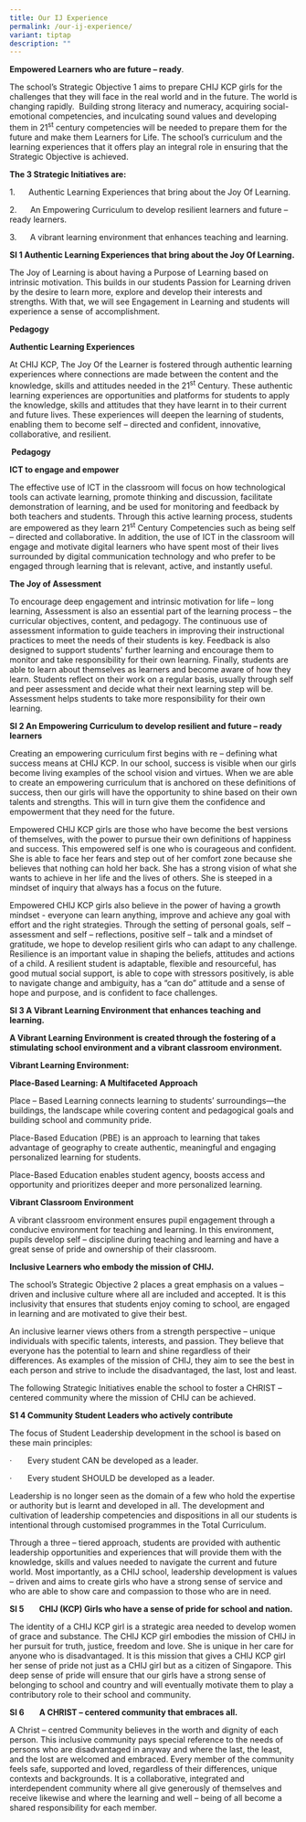 ```yaml
---
title: Our IJ Experience
permalink: /our-ij-experience/
variant: tiptap
description: ""
---
```

<p><strong>Empowered Learners who are future – ready</strong>.</p>
<p>The school’s Strategic Objective 1 aims to prepare CHIJ KCP girls for
the challenges that they will face in the real world and in the future.
The world is changing rapidly.&nbsp; Building strong literacy and numeracy,
acquiring social-emotional competencies, and inculcating sound values and
developing them in 21<sup>st</sup>&nbsp;century competencies will be needed
to prepare them for the future and make them Learners for Life. The school’s
curriculum and the learning experiences that it offers play an integral
role in ensuring that the Strategic Objective is achieved.</p>
<p><strong>The 3 Strategic Initiatives are:</strong>
</p>
<p>1.&nbsp;&nbsp;&nbsp;&nbsp;&nbsp; Authentic Learning Experiences that bring
about the Joy Of Learning.</p>
<p>2.&nbsp;&nbsp;&nbsp;&nbsp;&nbsp; An Empowering Curriculum to develop resilient
learners and future – ready learners.</p>
<p>3.&nbsp;&nbsp;&nbsp;&nbsp;&nbsp; A vibrant learning environment that enhances
teaching and learning.</p>
<p><strong>SI 1 Authentic Learning Experiences that bring about the Joy Of Learning.</strong>
</p>
<p>The Joy of Learning is about having a Purpose of Learning based on intrinsic
motivation. This builds in our students Passion for Learning driven by
the desire to learn more, explore and develop their interests and strengths.
With that, we will see Engagement in Learning and students will experience
a sense of accomplishment.</p>
<p><strong>Pedagogy</strong>
</p>
<p><strong>Authentic Learning Experiences</strong>
</p>
<p>At CHIJ KCP, The Joy Of the Learner is fostered through authentic learning
experiences where connections are made between the content and the knowledge,
skills and attitudes needed in the 21<sup>st</sup> Century. These authentic
learning experiences are opportunities and platforms for students to apply
the knowledge, skills and attitudes that they have learnt in to their current
and future lives. These experiences will deepen the learning of students,
enabling them to become self – directed and confident, innovative, collaborative,
and resilient.</p>
<p><strong>&nbsp;Pedagogy</strong>
</p>
<p><strong>ICT to engage and empower</strong>
</p>
<p>The effective use of ICT in the classroom will focus on how technological
tools can activate learning, promote thinking and discussion, facilitate
demonstration of learning, and be used for monitoring and feedback by both
teachers and students. Through this active learning process, students are
empowered as they learn 21<sup>st</sup> Century Competencies such as being
self – directed and collaborative. In addition, the use of ICT in the classroom
will engage and motivate digital learners who have spent most of their
lives surrounded by digital communication technology and who prefer to
be engaged through learning that is relevant, active, and instantly useful.</p>
<p><strong>The Joy of Assessment</strong>
</p>
<p>To encourage deep engagement and intrinsic motivation for life – long
learning, Assessment is also an essential part of the learning process
– the curricular objectives, content, and pedagogy. The continuous use
of assessment information to guide teachers in improving their instructional
practices to meet the needs of their students is key. Feedback is also
designed to support students' further learning and encourage them to monitor
and take responsibility for their own learning. Finally, students are able
to learn about themselves as learners and become aware of how they learn.
Students reflect on their work on a regular basis, usually through self
and peer assessment and decide what their next learning step will be. Assessment
helps students to take more responsibility for their own learning. &nbsp;</p>
<p><strong>SI 2 An Empowering Curriculum to develop resilient and future – ready learners</strong>
</p>
<p>Creating an empowering curriculum first begins with re – defining what
success means at CHIJ KCP. In our school, success is visible when our girls
become living examples of the school vision and virtues. When we are able
to create an empowering curriculum that is anchored on these definitions
of success, then our girls will have the opportunity to shine based on
their own talents and strengths. This will in turn give them the confidence
and empowerment that they need for the future.</p>
<p>Empowered CHIJ KCP girls are those who have become the best versions of
themselves, with the power to pursue their own definitions of happiness
and success. This empowered self is one who is courageous and confident.
She is able to face her fears and step out of her comfort zone because
she believes that nothing can hold her back. She has a strong vision of
what she wants to achieve in her life and the lives of others. She is steeped
in a mindset of inquiry that always has a focus on the future.</p>
<p>Empowered CHIJ KCP girls also believe in the power of having a growth
mindset - everyone can learn anything, improve and achieve any goal with
effort and the right strategies. Through the setting of personal goals,
self – assessment and self – reflections, positive self – talk and a mindset
of gratitude, we hope to develop resilient girls who can adapt to any challenge.
Resilience is an important value in shaping the beliefs, attitudes and
actions of a child. A resilient student is adaptable, flexible and resourceful,
has good mutual social support, is able to cope with stressors positively,
is able to navigate change and ambiguity, has a “can do” attitude and a
sense of hope and purpose, and is confident to face challenges.</p>
<p><strong>SI 3 A Vibrant Learning Environment that enhances teaching and learning.</strong>
</p>
<p><strong>A Vibrant Learning Environment is created through the fostering of a stimulating school environment and a vibrant classroom environment.</strong>
</p>
<p><strong>Vibrant Learning Environment:</strong>
</p>
<p><strong>Place-Based Learning: A Multifaceted Approach</strong>
</p>
<p>Place – Based Learning connects learning to students’ surroundings—the
buildings, the landscape while covering content and pedagogical goals and
building school and community pride.</p>
<p>Place-Based Education (PBE) is an approach to learning that takes advantage
of geography to create authentic, meaningful and engaging personalized
learning for students.</p>
<p>Place-Based Education enables student agency, boosts access and opportunity
and prioritizes deeper and more personalized learning.</p>
<p><strong>Vibrant Classroom Environment</strong>
</p>
<p>A vibrant classroom environment ensures pupil engagement through a conducive
environment for teaching and learning. In this environment, pupils develop
self – discipline during teaching and learning and have a great sense of
pride and ownership of their classroom.</p>
<p><strong>Inclusive Learners who embody the mission of CHIJ.</strong>
</p>
<p>The school’s Strategic Objective 2 places a great emphasis on a values
– driven and inclusive culture where all are included and accepted. It
is this inclusivity that ensures that students enjoy coming to school,
are engaged in learning and are motivated to give their best.</p>
<p>An inclusive learner views others from a strength perspective – unique
individuals with specific talents, interests, and passion. They believe
that everyone has the potential to learn and shine regardless of their
differences. As examples of the mission of CHIJ, they aim to see the best
in each person and strive to include the disadvantaged, the last, lost
and least.</p>
<p>The following Strategic Initiatives enable the school to foster a CHRIST
– centered community where the mission of CHIJ can be achieved.&nbsp;</p>
<p><strong>S1 4 Community Student Leaders who actively contribute</strong>
</p>
<p>The focus of Student Leadership development in the school is based on
these main principles:</p>
<p>·&nbsp;&nbsp;&nbsp;&nbsp;&nbsp;&nbsp; Every student CAN be developed as
a leader.</p>
<p>·&nbsp;&nbsp;&nbsp;&nbsp;&nbsp;&nbsp; Every student SHOULD be developed
as a leader.</p>
<p>Leadership is no longer seen as the domain of a few who hold the expertise
or authority but is learnt and developed in all. The development and cultivation
of leadership competencies and dispositions in all our students is intentional
through customised programmes in the Total Curriculum.&nbsp;</p>
<p>Through a three – tiered approach, students are provided with authentic
leadership opportunities and experiences that will provide them with the
knowledge, skills and values needed to navigate the current and future
world. Most importantly, as a CHIJ school, leadership development is values
– driven and aims to create girls who have a strong sense of service and
who are able to show care and compassion to those who are in need.&nbsp;&nbsp;&nbsp;</p>
<p><strong>SI 5&nbsp;&nbsp;&nbsp;&nbsp;&nbsp;&nbsp;&nbsp; CHIJ (KCP) Girls who have a sense of pride for school and nation.</strong>
</p>
<p>The identity of a CHIJ KCP girl is a strategic area needed to develop
women of grace and substance. The CHIJ KCP girl embodies the mission of
CHIJ in her pursuit for truth, justice, freedom and love. She is unique
in her care for anyone who is disadvantaged. It is this mission that gives
a CHIJ KCP girl her sense of pride not just as a CHIJ girl but as a citizen
of Singapore. This deep sense of pride will ensure that our girls have
a strong sense of belonging to school and country and will eventually motivate
them to play a contributory role to their school and community.</p>
<p><strong>SI 6&nbsp;&nbsp;&nbsp;&nbsp;&nbsp;&nbsp;&nbsp; A CHRIST – centered community that embraces all.&nbsp;</strong>
</p>
<p>A Christ – centred Community believes in the worth and dignity of each
person. This inclusive community pays special reference to the needs of
persons who are disadvantaged in anyway and where the last, the least,
and the lost are welcomed and embraced. Every member of the community feels
safe, supported and loved, regardless of their differences, unique contexts
and backgrounds. It is a collaborative, integrated and interdependent community
where all give generously of themselves and receive likewise and where
the learning and well – being of all become a shared responsibility for
each member.</p>